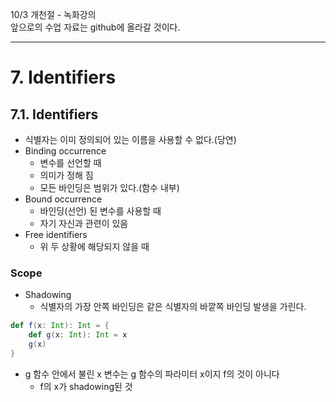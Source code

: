 10/3 개천절 - 녹화강의\
앞으로의 수업 자료는 github에 올라갈 것이다.

---
# 7. Identifiers
## 7.1. Identifiers
- 식별자는 이미 정의되어 있는 이름을 사용할 수 없다.(당연)
- Binding occurrence
	- 변수를 선언할 때
	- 의미가 정해 짐
	- 모든 바인딩은 범위가 있다.(함수 내부)
- Bound occurrence
	- 바인딩(선언) 된 변수를 사용할 때
	- 자기 자신과 관련이 있음
- Free identifiers
	- 위 두 상황에 해당되지 않을 때

### Scope
- Shadowing
	- 식별자의 가장 안쪽 바인딩은 같은 식별자의 바깥쪽 바인딩 발생을 가린다.

```Scala
def f(x: Int): Int = {
	def g(x: Int): Int = x
	g(x)
}
```
- g 함수 안에서 불린 x 변수는 g 함수의 파라미터 x이지 f의 것이 아니다
	- f의 x가 shadowing된 것